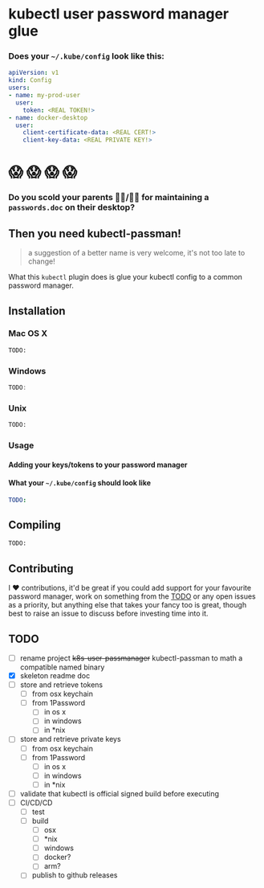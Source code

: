 # kubectl user password manager glue

### Does your `~/.kube/config` look like this:
```yaml
apiVersion: v1
kind: Config
users:
- name: my-prod-user
  user:
    token: <REAL TOKEN!>
- name: docker-desktop
  user:
    client-certificate-data: <REAL CERT!>
    client-key-data: <REAL PRIVATE KEY!>
```
# :scream: :scream: :scream: :scream:

### Do you scold your parents :man_teacher:/:woman_teacher: for maintaining a `passwords.doc` on their desktop?

## Then you need kubectl-passman!

> a suggestion of a better name is very welcome, it's not too late to change!

What this `kubectl` plugin does is glue your kubectl config to a common password manager.

## Installation

### Mac OS X

```bash
TODO:
```
### Windows

```powershell
TODO:
```

### Unix

```bash
TODO:
```

### Usage

#### Adding your keys/tokens to your password manager

#### What your `~/.kube/config` should look like

```yaml
TODO:
```

## Compiling
``` bash
TODO: 
```

## Contributing
I :heart: contributions, it'd be great if you could add support for your favourite password manager, work on something from the [TODO](#TODO) or any open issues as a priority, but anything else that takes your fancy too is great, though best to raise an issue to discuss before investing time into it.

## TODO

- [ ] rename project ~~k8s-user-passmanager~~ kubectl-passman to math a compatible named binary
- [x] skeleton readme doc
- [ ] store and retrieve tokens
  - [ ] from osx keychain
  - [ ] from 1Password
    - [ ] in os x
    - [ ] in windows
    - [ ] in *nix
- [ ] store and retrieve private keys
  - [ ] from osx keychain
  - [ ] from 1Password
    - [ ] in os x
    - [ ] in windows
    - [ ] in *nix
- [ ] validate that kubectl is official signed build before executing
- [ ] CI/CD/CD
  - [ ] test
  - [ ] build
    - [ ] osx
    - [ ] *nix
    - [ ] windows
    - [ ] docker?
    - [ ] arm?
  - [ ] publish to github releases
